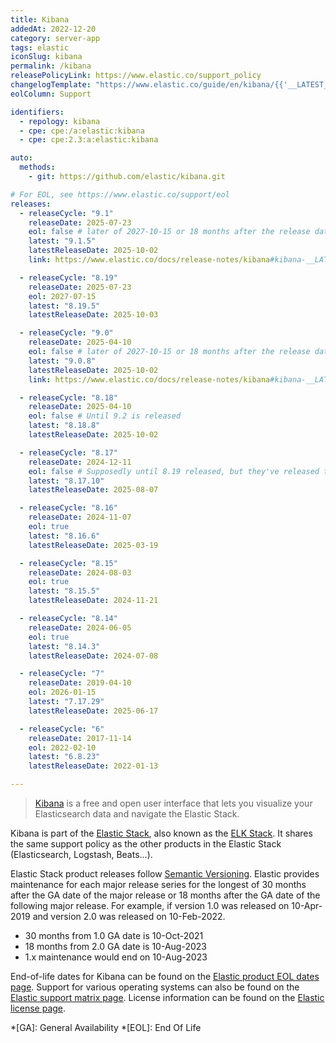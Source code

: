 ```yaml
---
title: Kibana
addedAt: 2022-12-20
category: server-app
tags: elastic
iconSlug: kibana
permalink: /kibana
releasePolicyLink: https://www.elastic.co/support_policy
changelogTemplate: "https://www.elastic.co/guide/en/kibana/{{'__LATEST__'|split:'.'|pop|join:'.'}}/release-notes-__LATEST__.html"
eolColumn: Support

identifiers:
  - repology: kibana
  - cpe: cpe:/a:elastic:kibana
  - cpe: cpe:2.3:a:elastic:kibana

auto:
  methods:
    - git: https://github.com/elastic/kibana.git

# For EOL, see https://www.elastic.co/support/eol
releases:
  - releaseCycle: "9.1"
    releaseDate: 2025-07-23
    eol: false # later of 2027-10-15 or 18 months after the release date of 10.0
    latest: "9.1.5"
    latestReleaseDate: 2025-10-02
    link: https://www.elastic.co/docs/release-notes/kibana#kibana-__LATEST__-release-notes

  - releaseCycle: "8.19"
    releaseDate: 2025-07-23
    eol: 2027-07-15
    latest: "8.19.5"
    latestReleaseDate: 2025-10-03

  - releaseCycle: "9.0"
    releaseDate: 2025-04-10
    eol: false # later of 2027-10-15 or 18 months after the release date of 10.0
    latest: "9.0.8"
    latestReleaseDate: 2025-10-02
    link: https://www.elastic.co/docs/release-notes/kibana#kibana-__LATEST__-release-notes

  - releaseCycle: "8.18"
    releaseDate: 2025-04-10
    eol: false # Until 9.2 is released
    latest: "8.18.8"
    latestReleaseDate: 2025-10-02

  - releaseCycle: "8.17"
    releaseDate: 2024-12-11
    eol: false # Supposedly until 8.19 released, but they've released twice since
    latest: "8.17.10"
    latestReleaseDate: 2025-08-07

  - releaseCycle: "8.16"
    releaseDate: 2024-11-07
    eol: true
    latest: "8.16.6"
    latestReleaseDate: 2025-03-19

  - releaseCycle: "8.15"
    releaseDate: 2024-08-03
    eol: true
    latest: "8.15.5"
    latestReleaseDate: 2024-11-21

  - releaseCycle: "8.14"
    releaseDate: 2024-06-05
    eol: true
    latest: "8.14.3"
    latestReleaseDate: 2024-07-08

  - releaseCycle: "7"
    releaseDate: 2019-04-10
    eol: 2026-01-15
    latest: "7.17.29"
    latestReleaseDate: 2025-06-17

  - releaseCycle: "6"
    releaseDate: 2017-11-14
    eol: 2022-02-10
    latest: "6.8.23"
    latestReleaseDate: 2022-01-13

---
```


> [Kibana](https://www.elastic.co/kibana/) is a free and open user interface that lets you visualize
> your Elasticsearch data and navigate the Elastic Stack.

Kibana is part of the [Elastic Stack](https://www.elastic.co/elastic-stack/), also known as the
[ELK Stack](https://www.elastic.co/what-is/elk-stack). It shares the same support policy as the
other products in the Elastic Stack (Elasticsearch, Logstash, Beats...).

Elastic Stack product releases follow [Semantic Versioning](https://semver.org/).
Elastic provides maintenance for each major release series for the longest of 30 months after the GA date of the major release
or 18 months after the GA date of the following major release.
For example, if version 1.0 was released on 10-Apr-2019 and version 2.0 was released on 10-Feb-2022.

- 30 months from 1.0 GA date is 10-Oct-2021
- 18 months from 2.0 GA date is 10-Aug-2023
- 1.x maintenance would end on 10-Aug-2023

End-of-life dates for Kibana can be found on the [Elastic product EOL dates page](https://www.elastic.co/support/eol).
Support for various operating systems can also be found on the [Elastic support matrix page](https://www.elastic.co/support/matrix).
License information can be found on the [Elastic license page](https://www.elastic.co/pricing/faq/licensing).

*[GA]: General Availability
*[EOL]: End Of Life
